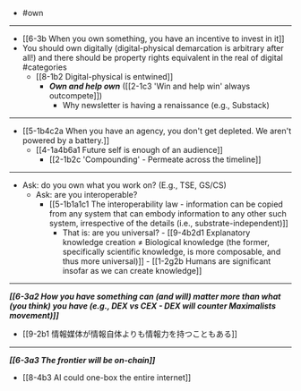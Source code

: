 - #own
---
- [[6-3b When you own something, you have an incentive to invest in it]]
- You should own digitally (digital-physical demarcation is arbitrary after all!) and there should be property rights equivalent in the real of digital #categories 
  - [[8-1b2 Digital-physical is entwined]]
    - ***Own and help own*** ([[2-1c3 'Win and help win' always outcompete]])
      - Why newsletter is having a renaissance (e.g., Substack)
---
- [[5-1b4c2a When you have an agency, you don't get depleted. We aren't powered by a battery.]]
  - [[4-1a4b6a1 Future self is enough of an audience]]
    - [[2-1b2c 'Compounding' - Permeate across the timeline]]
---
- Ask: do you own what you work on? (E.g., TSE, GS/CS)
  - Ask: are you interoperable?
    - [[5-1b1a1c1 The interoperability law - information can be copied from any system that can embody information to any other such system, irrespective of the details (i.e., substrate-independent)]]
      - That is: are you universal?
				- [[9-4b2d1 Explanatory knowledge creation ≠ Biological knowledge (the former, specifically scientific knowledge, is more composable, and thus more universal)]]
					- [[1-2g2b Humans are significant insofar as we can create knowledge]]
---
***[[6-3a2 How you have something can (and will) matter more than what (you think) you have (e.g., DEX vs CEX - DEX will counter Maximalists movement)]]***
  - [[9-2b1 情報媒体が情報自体よりも情報力を持つこともある]]
---
***[[6-3a3 The frontier will be on-chain]]***
  - [[8-4b3 AI could one-box the entire internet]]
